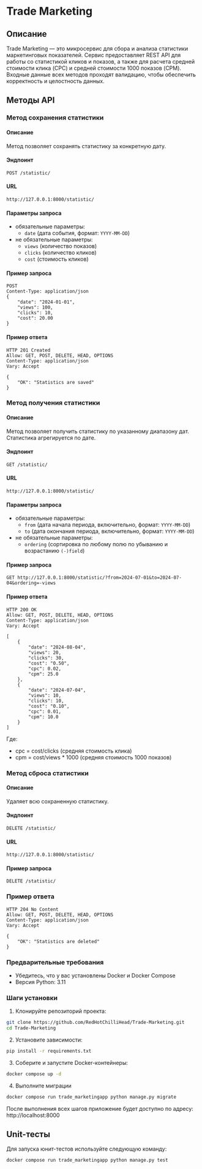 # Trade Marketing

## Описание
Trade Marketing — это микросервис для сбора и анализа статистики маркетинговых показателей. 
Сервис предоставляет REST API для работы со статистикой кликов и показов, 
а также для расчета средней стоимости клика (CPC) и средней стоимости 1000 показов (CPM). 
Входные данные всех методов проходят валидацию, чтобы обеспечить корректность и целостность данных.

## Методы API

### Метод сохранения статистики

#### Описание

Метод позволяет сохранять статистику за конкретную дату.

#### Эндпоинт
```http
POST /statistic/
```

#### URL
```http
http://127.0.0.1:8000/statistic/
```

#### Параметры запроса
- обязательные параметры:
  - `date` (дата события, формат: `YYYY-MM-DD`)
- не обязательные параметры:
  - `views` (количество показов)
  - `clicks` (количество кликов)
  - `cost` (стоимость кликов)

#### Пример запроса
```http
POST
Content-Type: application/json
{
    "date": "2024-01-01",
    "views": 100,
    "clicks": 10,
    "cost": 20.00
}
```

#### Пример ответа
```http
HTTP 201 Created
Allow: GET, POST, DELETE, HEAD, OPTIONS
Content-Type: application/json
Vary: Accept

{
    "OK": "Statistics are saved"
}
```

### Метод получения статистики

#### Описание

Метод позволяет получить статистику по указанному диапазону дат.
Статистика агрегируется по дате.

#### Эндпоинт
```http
GET /statistic/
```

#### URL
```http
http://127.0.0.1:8000/statistic/
```

#### Параметры запроса

- обязательные параметры:
  - `from` (дата начала периода, включительно, формат: `YYYY-MM-DD`)
  - `to` (дата окончания периода, включительно, формат: `YYYY-MM-DD`)
- не обязательные параметры:
  - `ordering` (сортировка по любому полю по убыванию и возрастанию `(-)field`)

#### Пример запроса

```http
GET http://127.0.0.1:8000/statistic/?from=2024-07-01&to=2024-07-04&ordering=-views
```

#### Пример ответа
```http
HTTP 200 OK
Allow: GET, POST, DELETE, HEAD, OPTIONS
Content-Type: application/json
Vary: Accept

[
    {
        "date": "2024-08-04",
        "views": 20,
        "clicks": 30,
        "cost": "0.50",
        "cpc": 0.02,
        "cpm": 25.0
    },
    {
        "date": "2024-07-04",
        "views": 10,
        "clicks": 10,
        "cost": "0.10",
        "cpc": 0.01,
        "cpm": 10.0
    }
]
```
Где:
-  cpc = cost/clicks (средняя стоимость клика)
- cpm = cost/views * 1000 (средняя стоимость 1000 показов)

### Метод сброса статистики

#### Описание

Удаляет всю сохраненную статистику.

#### Эндпоинт

```http
DELETE /statistic/
```

#### URL
```http
http://127.0.0.1:8000/statistic/
```

#### Пример запроса

```http
DELETE /statistic/
```

### Пример ответа

```http
HTTP 204 No Content
Allow: GET, POST, DELETE, HEAD, OPTIONS
Content-Type: application/json
Vary: Accept

{
    "OK": "Statistics are deleted"
}
```

### Предварительные требования

- Убедитесь, что у вас установлены Docker и Docker Compose
- Версия Python: 3.11

### Шаги установки

1. Клонируйте репозиторий проекта:

```sh
git clone https://github.com/RedHotChilliHead/Trade-Marketing.git
cd Trade-Marketing
```

2. Установите зависимости:
```sh
pip install -r requirements.txt
```

3. Соберите и запустите Docker-контейнеры:
```sh
docker compose up -d
```

4. Выполните миграции
```sh
docker compose run trade_marketingapp python manage.py migrate
```
После выполнения всех шагов приложение будет доступно по адресу: http://localhost:8000

## Unit-тесты

Для запуска юнит-тестов используйте следующую команду:

```sh
docker compose run trade_marketingapp python manage.py test
```